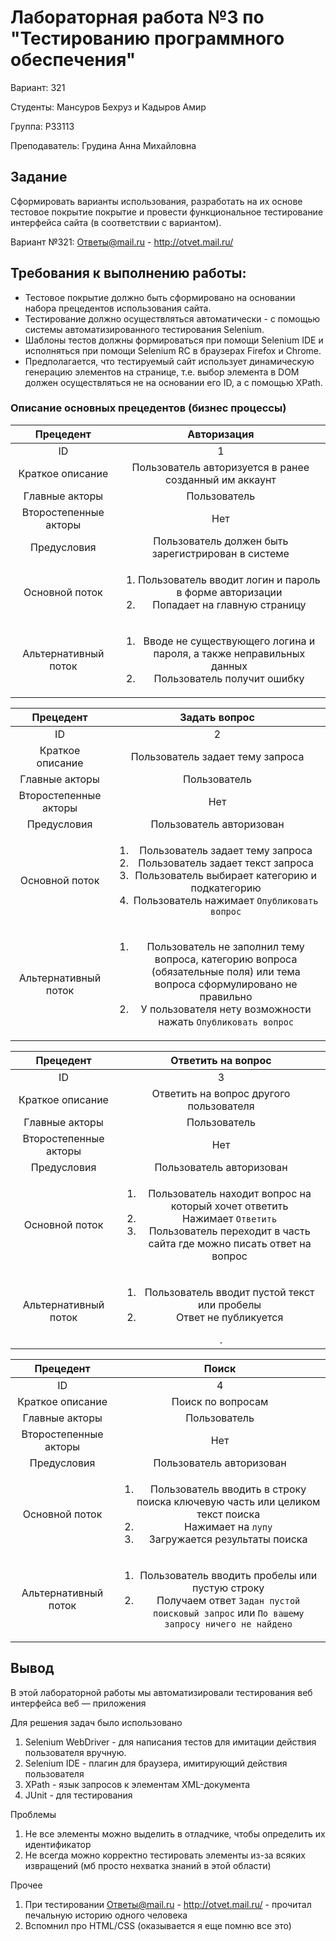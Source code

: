 # Лабораторная работа №3 по "Тестированию программного обеспечения"

Вариант: 321

Студенты: Мансуров Бехруз и Кадыров Амир

Группа: P33113

Преподаватель: Грудина Анна Михайловна

## Задание

Сформировать варианты использования, разработать на их основе тестовое покрытие покрытие и провести функциональное
тестирование интерфейса сайта (в соответствии с вариантом).

Вариант №321: Ответы@mail.ru - http://otvet.mail.ru/

## Требования к выполнению работы:

* Тестовое покрытие должно быть сформировано на основании набора прецедентов использования сайта.
* Тестирование должно осуществляться автоматически - с помощью системы автоматизированного тестирования Selenium.
* Шаблоны тестов должны формироваться при помощи Selenium IDE и исполняться при помощи Selenium RC в браузерах Firefox и
  Chrome.
* Предполагается, что тестируемый сайт использует динамическую генерацию элементов на странице, т.е. выбор элемента в
  DOM должен осуществляться не на основании его ID, а с помощью XPath.

### Описание основных прецедентов (бизнес процессы)

Прецедент             | Авторизация
:-----:               | :----:
ID                    | 1
Краткое описание      | Пользователь авторизуется в ранее созданный им аккаунт
Главные акторы        | Пользователь
Второстепенные акторы | Нет
Предусловия           | Пользователь должен быть зарегистрирован в системе
Основной поток        | <ol> <li>Пользователь вводит логин и пароль в форме авторизации</li> <li>Попадает на главную страницу</li> </ol>
Альтернативный поток  | <ol> <li>Вводе не существующего логина и пароля, а также неправильных данных</li> <li>Пользователь получит ошибку</li> </ol>

Прецедент             | Задать вопрос
:-----:               | :----:
ID                    | 2
Краткое описание      | Пользователь задает тему запроса
Главные акторы        | Пользователь
Второстепенные акторы | Нет
Предусловия           | Пользователь авторизован
Основной поток        | <ol> <li>Пользователь задает тему запроса</li> <li>Пользователь задает текст запроса</li> <li>Пользователь выбирает категорию и подкатегорию</li> <li>Пользователь нажимает `Опубликовать вопрос`</li></ol>
Альтернативный поток  | <ol> <li>Пользователь не заполнил тему вопроса, категорию вопроса (обязательные поля) или тема вопроса сформулировано не правильно</li> <li>У пользователя нету возможности нажать `Опубликовать вопрос` </li> </ol>

Прецедент             | Ответить на вопрос
:-----:               | :----:
ID                    | 3
Краткое описание      | Ответить на вопрос другого пользователя
Главные акторы        | Пользователь
Второстепенные акторы | Нет
Предусловия           | Пользователь авторизован
Основной поток        | <ol> <li>Пользователь находит вопрос на который хочет ответить</li> <li>Нажимает `Ответить`</li> <li>Пользователь переходит в часть сайта где можно писать ответ на вопрос</li> <ol>
Альтернативный поток  | <ol> <li>Пользователь вводит пустой текст или пробелы</li> <li>Ответ не публикуется</li> </ol>.

Прецедент             | Поиск
:-----:               | :----:
ID                    | 4
Краткое описание      | Поиск по вопросам
Главные акторы        | Пользователь
Второстепенные акторы | Нет
Предусловия           | Пользователь авторизован
Основной поток        | <ol> <li>Пользователь вводить в строку поиска ключевую часть или целиком текст поиска</li> <li>Нажимает на `лупу`</li> <li>Загружается результаты поиска</li> <ol>
Альтернативный поток  | <ol> <li>Пользователь вводить пробелы или пустую строку</li> <li> Получаем ответ `Задан пустой поисковый запрос` или `По вашему запросу ничего не найдено`</li> </ol>

## Вывод
В этой лабораторной работы мы автоматизировали тестирования веб интерфейса веб — приложения

Для решения задач было использовано
  1. Selenium WebDriver - для написания тестов для имитации действия пользователя вручную.
  2. Selenium IDE - плагин для браузера, имитирующий действия пользователя
  3. XPath - язык запросов к элементам XML-документа
  4. JUnit - для тестирования

Проблемы
  1. Не все элементы можно выделить в отладчике, чтобы определить их идентификатор
  2. Не всегда можно корректно тестировать элементы из-за всяких извращений (мб просто нехватка знаний в этой области)

Прочее
  1. При тестировании Ответы@mail.ru - http://otvet.mail.ru/ - прочитал печальную историю одного человека
  2. Вспомнил про HTML/CSS (оказывается я еще помню все это)